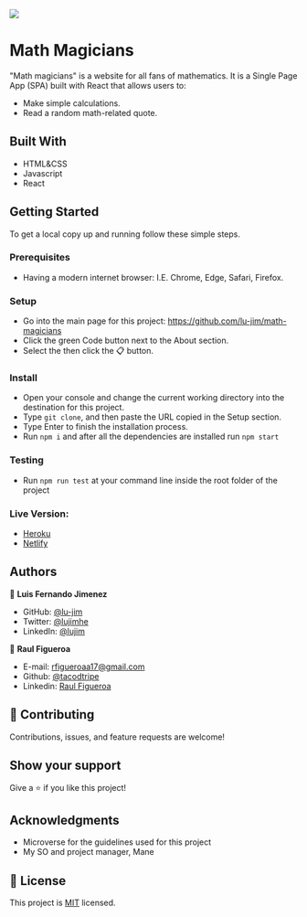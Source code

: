 ![](https://img.shields.io/badge/Microverse-blueviolet)

# Math Magicians

"Math magicians" is a website for all fans of mathematics. It is a Single Page App (SPA) built with React that allows users to:
- Make simple calculations.
- Read a random math-related quote.
## Built With

- HTML&CSS
- Javascript
- React

## Getting Started
To get a local copy up and running follow these simple steps.
### Prerequisites
- Having a modern internet browser: I.E. Chrome, Edge, Safari, Firefox.
### Setup
- Go into the main page for this project: https://github.com/lu-jim/math-magicians
- Click the green Code button next to the About section.
- Select the then click the 📋 button.
### Install
- Open your console and change the current working directory into the destination for this project.
- Type `git clone`, and then paste the URL copied in the Setup section.
- Type Enter to finish the installation process.
- Run `npm i` and after all the dependencies are installed run `npm start`
### Testing
- Run `npm run test` at your command line inside the root folder of the project

### Live Version:
- [Heroku](https://calm-headland-51100.herokuapp.com)
- [Netlify](https://vigorous-kalam-1fde6b.netlify.app/)
## Authors

👤 **Luis Fernando Jimenez**

- GitHub: [@lu-jim](https://github.com/lu-jim)
- Twitter: [@lujimhe](https://twitter.com/lujimhe)
- LinkedIn: [@lujim](https://www.linkedin.com/in/lujim/)

👤 **Raul Figueroa**

- E-mail: [rfigueroaa17@gmail.com](rfigueroaa17@gmail.com)
- Github: [@tacodtripe](https://github.com/tacodtripe)
- Linkedin: [Raul Figueroa](https://www.linkedin.com/in/luis-raul-figueroa-soto-63411118a/)

## 🤝 Contributing

Contributions, issues, and feature requests are welcome!

## Show your support

Give a ⭐️ if you like this project!
## Acknowledgments

- Microverse for the guidelines used for this project
- My SO and project manager, Mane
## 📝 License

This project is [MIT](./MIT.md) licensed.
